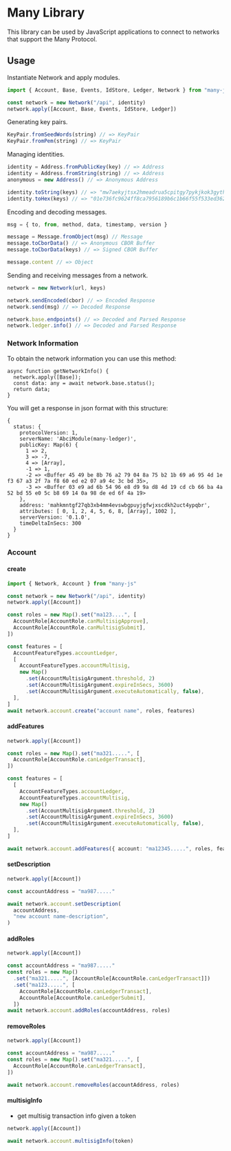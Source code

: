# Many Library

This library can be used by JavaScript applications to connect to networks that
support the Many Protocol.

## Usage

Instantiate Network and apply modules.

```ts
import { Account, Base, Events, IdStore, Ledger, Network } from "many-js"

const network = new Network("/api", identity)
network.apply([Account, Base, Events, IdStore, Ledger])
```

Generating key pairs.

```ts
KeyPair.fromSeedWords(string) // => KeyPair
KeyPair.fromPem(string) // => KeyPair
```

Managing identities.

```ts
identity = Address.fromPublicKey(key) // => Address
identity = Address.fromString(string) // => Address
anonymous = new Address() // => Anonymous Address

identity.toString(keys) // => "mw7aekyjtsx2hmeadrua5cpitgy7pykjkok3gyth3ggsio4zwa"
identity.toHex(keys) // => "01e736fc9624ff8ca7956189b6c1b66f55f533ed362ca48c884cd20065";
```

Encoding and decoding messages.

```ts
msg = { to, from, method, data, timestamp, version }

message = Message.fromObject(msg) // Message
message.toCborData() // => Anonymous CBOR Buffer
message.toCborData(keys) // => Signed CBOR Buffer

message.content // => Object
```

Sending and receiving messages from a network.

```ts
network = new Network(url, keys)

network.sendEncoded(cbor) // => Encoded Response
network.send(msg) // => Decoded Response

network.base.endpoints() // => Decoded and Parsed Response
network.ledger.info() // => Decoded and Parsed Response
```

### Network Information

To obtain the network information you can use this method:

```
async function getNetworkInfo() {
  network.apply([Base]);
  const data: any = await network.base.status();
  return data;
}
```

You will get a response in json format with this structure:

```
{
  status: {
    protocolVersion: 1,
    serverName: 'AbciModule(many-ledger)',
    publicKey: Map(6) {
      1 => 2,
      3 => -7,
      4 => [Array],
      -1 => 1,
      -2 => <Buffer 45 49 be 8b 76 a2 79 04 8a 75 b2 1b 69 a6 95 4d 1e f3 67 a3 2f 7a f8 60 ed e2 07 a9 4c 3c bd 35>,
      -3 => <Buffer 03 e9 ad 6b 54 96 e8 d9 9a d8 4d 19 cd cb 66 ba 4a 52 bd 55 e0 5c b8 69 14 0a 98 de ed 6f 4a 19>
    },
    address: 'mahkmntgf27qb3xb4mm4evswbgpuyjgfwjxscdkh2uct4ypqbr',
    attributes: [ 0, 1, 2, 4, 5, 6, 8, [Array], 1002 ],
    serverVersion: '0.1.0',
    timeDeltaInSecs: 300
  }
}
```

### Account

#### create

```ts
import { Network, Account } from "many-js"

const network = new Network("/api", identity)
network.apply([Account])

const roles = new Map().set("ma123....", [
  AccountRole[AccountRole.canMultisigApprove],
  AccountRole[AccountRole.canMultisigSubmit],
])

const features = [
  AccountFeatureTypes.accountLedger,
  [
    AccountFeatureTypes.accountMultisig,
    new Map()
      .set(AccountMultisigArgument.threshold, 2)
      .set(AccountMultisigArgument.expireInSecs, 3600)
      .set(AccountMultisigArgument.executeAutomatically, false),
  ],
]
await network.account.create("account name", roles, features)
```

#### addFeatures

```ts
network.apply([Account])

const roles = new Map().set("ma321.....", [
  AccountRole[AccountRole.canLedgerTransact],
])

const features = [
  [
    AccountFeatureTypes.accountLedger,
    AccountFeatureTypes.accountMultisig,
    new Map()
      .set(AccountMultisigArgument.threshold, 2)
      .set(AccountMultisigArgument.expireInSecs, 3600)
      .set(AccountMultisigArgument.executeAutomatically, false),
  ],
]

await network.account.addFeatures({ account: "ma12345.....", roles, features })
```

#### setDescription

```ts
network.apply([Account])

const accountAddress = "ma987....."

await network.account.setDescription(
  accountAddress,
  "new account name-description",
)
```

#### addRoles

```ts
network.apply([Account])

const accountAddress = "ma987....."
const roles = new Map()
  .set("ma321.....", [AccountRole[AccountRole.canLedgerTransact]])
  .set("ma123.....", [
    AccountRole[AccountRole.canLedgerTransact],
    AccountRole[AccountRole.canLedgerSubmit],
  ])
await network.account.addRoles(accountAddress, roles)
```

#### removeRoles

```ts
network.apply([Account])

const accountAddress = "ma987....."
const roles = new Map().set("ma321.....", [
  AccountRole[AccountRole.canLedgerTransact],
])

await network.account.removeRoles(accountAddress, roles)
```

#### multisigInfo

- get multisig transaction info given a token

```ts
network.apply([Account])

await network.account.multisigInfo(token)
```
